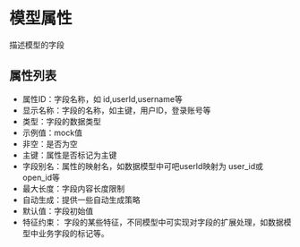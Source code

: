 # 模型属性
描述模型的字段


## 属性列表
- 属性ID：字段名称，如 id,userId,username等
- 显示名称：字段的名称，如主键，用户ID，登录账号等
- 类型：字段的数据类型
- 示例值：mock值
- 非空：是否为空
- 主键：属性是否标记为主键
- 字段别名：属性的映射名，如数据模型中可吧userId映射为 user_id或open_id等
- 最大长度：字段内容长度限制
- 自动生成：提供一些自动生成策略
- 默认值：字段初始值
- 特征约束： 字段的某些特征，不同模型中可实现对字段的扩展处理，如数据模型中业务字段的标记等。